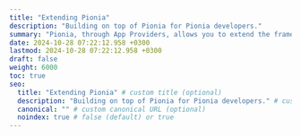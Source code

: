 ```yaml
---
title: "Extending Pionia"
description: "Building on top of Pionia for Pionia developers."
summary: "Pionia, through App Providers, allows you to extend the framework to suit your needs. This section will guide you on how to extend Pionia."
date: 2024-10-28 07:22:12.958 +0300
lastmod: 2024-10-28 07:22:12.958 +0300
draft: false
weight: 6000
toc: true
seo:
  title: "Extending Pionia" # custom title (optional)
  description: "Building on top of Pionia for Pionia developers." # custom description (recommended)
  canonical: "" # custom canonical URL (optional)
  noindex: true # false (default) or true
---
```

